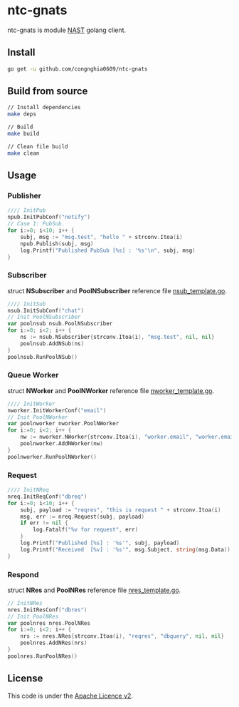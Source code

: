 # ntc-gnats
ntc-gnats is module [NAST](https://nats.io/) golang client.  

## Install
```bash
go get -u github.com/congnghia0609/ntc-gnats
```

## Build from source
```bash
// Install dependencies
make deps

// Build
make build

// Clean file build
make clean
```

## Usage
### Publisher
```go
//// InitPub
npub.InitPubConf("notify")
// Case 1: PubSub.
for i:=0; i<10; i++ {
    subj, msg := "msg.test", "hello " + strconv.Itoa(i)
    npub.Publish(subj, msg)
    log.Printf("Published PubSub [%s] : '%s'\n", subj, msg)
}
```

### Subscriber
struct **NSubscriber** and **PoolNSubscriber** reference file [nsub_template.go](https://github.com/congnghia0609/ntc-gnats/blob/master/nsub/nsub_template.go).  
```go
//// InitSub
nsub.InitSubConf("chat")
// Init PoolNSubscriber
var poolnsub nsub.PoolNSubscriber
for i:=0; i<2; i++ {
    ns := nsub.NSubscriber{strconv.Itoa(i), "msg.test", nil, nil}
    poolnsub.AddNSub(ns)
}
poolnsub.RunPoolNSub()
```

### Queue Worker
struct **NWorker** and **PoolNWorker** reference file [nworker_template.go](https://github.com/congnghia0609/ntc-gnats/blob/master/nworker/nworker_template.go).  
```go
//// InitWorker
nworker.InitWorkerConf("email")
// Init PoolNWorker
var poolnworker nworker.PoolNWorker
for i:=0; i<2; i++ {
    nw := nworker.NWorker{strconv.Itoa(i), "worker.email", "worker.email", nil, nil}
    poolnworker.AddNWorker(nw)
}
poolnworker.RunPoolNWorker()
```

### Request
```go
//// InitNReq
nreq.InitReqConf("dbreq")
for i:=0; i<10; i++ {
    subj, payload := "reqres", "this is request " + strconv.Itoa(i)
    msg, err := nreq.Request(subj, payload)
    if err != nil {
        log.Fatalf("%v for request", err)
    }
    log.Printf("Published [%s] : '%s'", subj, payload)
    log.Printf("Received  [%v] : '%s'", msg.Subject, string(msg.Data))
}
```

### Respond
struct **NRes** and **PoolNRes** reference file [nres_template.go](https://github.com/congnghia0609/ntc-gnats/blob/master/nres/nres_template.go).  
```go
// InitNRes
nres.InitResConf("dbres")
// Init PoolNRes
var poolnres nres.PoolNRes
for i:=0; i<2; i++ {
    nrs := nres.NRes{strconv.Itoa(i), "reqres", "dbquery", nil, nil}
    poolnres.AddNRes(nrs)
}
poolnres.RunPoolNRes()
```

## License
This code is under the [Apache Licence v2](https://www.apache.org/licenses/LICENSE-2.0).  
